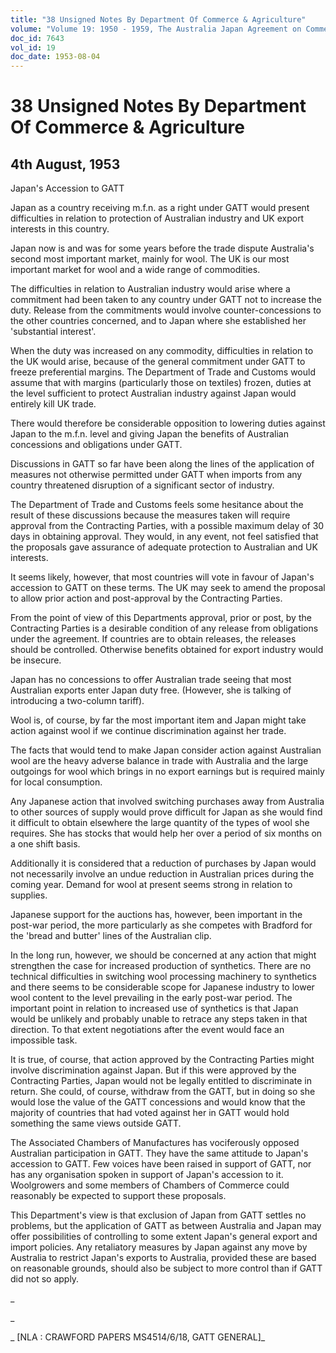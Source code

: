 ```yaml
---
title: "38 Unsigned Notes By Department Of Commerce & Agriculture"
volume: "Volume 19: 1950 - 1959, The Australia Japan Agreement on Commerce"
doc_id: 7643
vol_id: 19
doc_date: 1953-08-04
---
```


# 38 Unsigned Notes By Department Of Commerce & Agriculture

## 4th August, 1953

Japan's Accession to GATT

Japan as a country receiving m.f.n. as a right under GATT would present difficulties in relation to protection of Australian industry and UK export interests in this country.

Japan now is and was for some years before the trade dispute Australia's second most important market, mainly for wool. The UK is our most important market for wool and a wide range of commodities.

The difficulties in relation to Australian industry would arise where a commitment had been taken to any country under GATT not to increase the duty. Release from the commitments would involve counter-concessions to the other countries concerned, and to Japan where she established her 'substantial interest'.

When the duty was increased on any commodity, difficulties in relation to the UK would arise, because of the general commitment under GATT to freeze preferential margins. The Department of Trade and Customs would assume that with margins (particularly those on textiles) frozen, duties at the level sufficient to protect Australian industry against Japan would entirely kill UK trade.

There would therefore be considerable opposition to lowering duties against Japan to the m.f.n. level and giving Japan the benefits of Australian concessions and obligations under GATT.

Discussions in GATT so far have been along the lines of the application of measures not otherwise permitted under GATT when imports from any country threatened disruption of a significant sector of industry.

The Department of Trade and Customs feels some hesitance about the result of these discussions because the measures taken will require approval from the Contracting Parties, with a possible maximum delay of 30 days in obtaining approval. They would, in any event, not feel satisfied that the proposals gave assurance of adequate protection to Australian and UK interests.

It seems likely, however, that most countries will vote in favour of Japan's accession to GATT on these terms. The UK may seek to amend the proposal to allow prior action and post-approval by the Contracting Parties.

From the point of view of this Departments approval, prior or post, by the Contracting Parties is a desirable condition of any release from obligations under the agreement. If countries are to obtain releases, the releases should be controlled. Otherwise benefits obtained for export industry would be insecure.

Japan has no concessions to offer Australian trade seeing that most Australian exports enter Japan duty free. (However, she is talking of introducing a two-column tariff).

Wool is, of course, by far the most important item and Japan might take action against wool if we continue discrimination against her trade.

The facts that would tend to make Japan consider action against Australian wool are the heavy adverse balance in trade with Australia and the large outgoings for wool which brings in no export earnings but is required mainly for local consumption.

Any Japanese action that involved switching purchases away from Australia to other sources of supply would prove difficult for Japan as she would find it difficult to obtain elsewhere the large quantity of the types of wool she requires. She has stocks that would help her over a period of six months on a one shift basis.

Additionally it is considered that a reduction of purchases by Japan would not necessarily involve an undue reduction in Australian prices during the coming year. Demand for wool at present seems strong in relation to supplies.

Japanese support for the auctions has, however, been important in the post-war period, the more particularly as she competes with Bradford for the 'bread and butter' lines of the Australian clip.

In the long run, however, we should be concerned at any action that might strengthen the case for increased production of synthetics. There are no technical difficulties in switching wool processing machinery to synthetics and there seems to be considerable scope for Japanese industry to lower wool content to the level prevailing in the early post-war period. The important point in relation to increased use of synthetics is that Japan would be unlikely and probably unable to retrace any steps taken in that direction. To that extent negotiations after the event would face an impossible task.

It is true, of course, that action approved by the Contracting Parties might involve discrimination against Japan. But if this were approved by the Contracting Parties, Japan would not be legally entitled to discriminate in return. She could, of course, withdraw from the GATT, but in doing so she would lose the value of the GATT concessions and would know that the majority of countries that had voted against her in GATT would hold something the same views outside GATT.

The Associated Chambers of Manufactures has vociferously opposed Australian participation in GATT. They have the same attitude to Japan's accession to GATT. Few voices have been raised in support of GATT, nor has any organisation spoken in support of Japan's accession to it. Woolgrowers and some members of Chambers of Commerce could reasonably be expected to support these proposals.

This Department's view is that exclusion of Japan from GATT settles no problems, but the application of GATT as between Australia and Japan may offer possibilities of controlling to some extent Japan's general export and import policies. Any retaliatory measures by Japan against any move by Australia to restrict Japan's exports to Australia, provided these are based on reasonable grounds, should also be subject to more control than if GATT did not so apply.

_

_

_ [NLA : CRAWFORD PAPERS MS4514/6/18, GATT GENERAL]_
